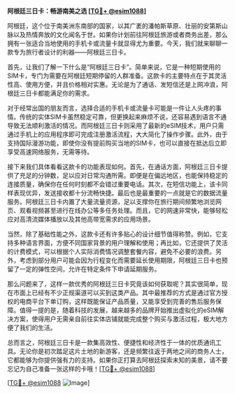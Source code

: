 **阿根廷三日卡：畅游南美之选 [[TG💪+ @esim1088](https://t.me/s/esim1088)]**

阿根廷，这个位于南美洲东南部的国家，以其广袤的潘帕斯草原、壮丽的安第斯山脉以及热情奔放的文化闻名于世。如果你计划前往阿根廷旅游或者商务出差，那么拥有一张适合当地使用的手机卡或流量卡就显得尤为重要。今天，我们就来聊聊一款专为旅行者设计的利器——阿根廷三日卡。

首先，让我们了解一下什么是“阿根廷三日卡”。简单来说，它是一种短期使用的SIM卡，专门为需要在阿根廷短期停留的人群准备。这款卡的主要特点在于其灵活性高、使用方便，并且价格相对实惠。无论是为了通话、发短信还是上网冲浪，阿根廷三日卡都能满足你的需求。

对于经常出国的朋友而言，选择合适的手机卡或流量卡可能是一件让人头疼的事情。传统的实体SIM卡虽然稳定可靠，但更换起来麻烦不说，还容易遇到语言不通导致无法顺利激活的情况。而阿根廷三日卡则采用了最新的eSIM技术，用户只需通过手机上的应用程序即可完成注册激活流程，大大简化了操作步骤。此外，由于支持国际漫游功能，即使你没有提前购买当地的SIM卡，也可以直接在抵达后立即享受高速网络服务，无需等待。

接下来我们具体看看这款卡的功能表现如何。首先，在通话方面，阿根廷三日卡提供了充足的分钟数，足以应对日常沟通所需。即便是在偏远地区，也能保持稳定的连接质量，确保你在任何时刻都不会错过重要电话。其次，在短信功能上，该卡同样表现优异，发送接收都十分流畅快捷。最后也是最重要的一点就是它的数据流量服务。阿根廷三日卡内置了大量流量资源，足以支撑你在旅行期间频繁地浏览网页、观看视频甚至进行在线办公等多任务处理。而且，它的网速非常快，能够轻松应对高清流媒体播放以及其他高带宽需求的应用场景。

当然，除了基础性能之外，这款卡还有许多贴心的设计细节值得称赞。例如，它支持多种语言界面，方便不同国家背景的用户理解和使用；再比如，它还提供了灵活的计费模式，可以根据个人实际消费情况调整套餐内容，避免不必要的浪费。另外，考虑到部分用户可能会因为行程变化而需要延长使用期限，阿根廷三日卡也预留了一定的弹性空间，允许在特定条件下申请延期服务。

那么问题来了，这样一款优秀的阿根廷三日卡究竟该如何获取呢？其实很简单，现在市面上已经有不少正规渠道可以买到这类产品。其中最推荐的方式是通过官方授权的电商平台下单订购，这样既能保证产品质量，又能享受到完善的售后服务保障。值得一提的是，随着科技的发展，越来越多的品牌开始推出虚拟化的eSIM解决方案，使得用户无需亲自前往实体店铺就能完成整个购买与激活过程，极大地方便了我们的生活。

总而言之，阿根廷三日卡是一款集高效性、便捷性和经济性于一体的优质通讯工具。无论你是初次踏足这片土地的新游客，还是频繁往返于两地之间的商务人士，它都能够为你提供强有力的支持。如果你正打算去阿根廷探索未知的美景，请不要忘记为自己准备一张这样的卡哦！[[TG💪+ @esim1088](https://t.me/s/esim1088)]

[[TG💪+ @esim1088](https://t.me/s/esim1088) ![Image](https://i.postimg.cc/4NQfJmqS/Snipaste-2025-05-13-00-14-12.png)]